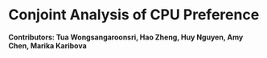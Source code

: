 # Conjoint Analysis of CPU Preference
**Contributors:  Tua Wongsangaroonsri, Hao Zheng, Huy Nguyen, Amy Chen, Marika Karibova**
